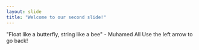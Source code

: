 ```yaml
---
layout: slide
title: "Welcome to our second slide!"
---
```

"Float like a butterfly, string like a bee" - Muhamed All
Use the left arrow to go back!
